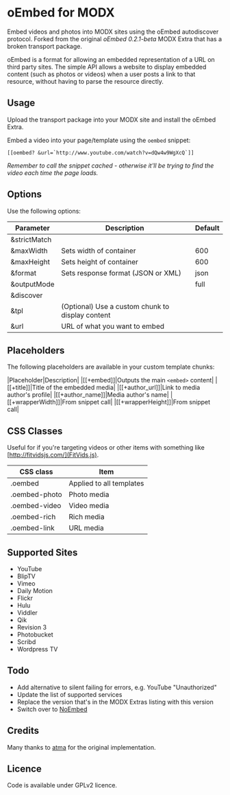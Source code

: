 # oEmbed for MODX

Embed videos and photos into MODX sites using the oEmbed autodiscover protocol. Forked from the original *oEmbed 0.2.1-beta* MODX Extra that has a broken transport package.

oEmbed is a format for allowing an embedded representation of a URL on third party sites. The simple API allows a website to display embedded content (such as photos or videos) when a user posts a link to that resource, without having to parse the resource directly.

## Usage

Upload the transport package into your MODX site and install the oEmbed Extra.

Embed a video into your page/template using the `oembed` snippet:

```
[[oembed? &url=`http://www.youtube.com/watch?v=dQw4w9WgXcQ`]]
```

*Remember to call the snippet cached - otherwise it'll be trying to find the video each time the page loads.*

## Options

Use the following options:

|Parameter|Description|Default|
|---------|-----------|-------|
|&strictMatch|||
|&maxWidth|Sets width of container|600|
|&maxHeight|Sets height of container|600|
|&format|Sets response format (JSON or XML)|json|
|&outputMode||full|
|&discover|||
|&tpl|(Optional) Use a custom chunk to display content||
|&url|URL of what you want to embed||

## Placeholders

The following placeholders are available in your custom template chunks:

|Placeholder|Description|
|[[+embed]]|Outputs the main `<embed>` content|
|[[+title]]|Title of the embedded media|
|[[+author_url]]|Link to media author's profile|
|[[+author_name]]|Media author's name|
|[[+wrapperWidth]]|From snippet call|
|[[+wrapperHeight]]|From snippet call|

## CSS Classes

Useful for if you're targeting videos or other items with something like [http://fitvidsjs.com/](FitVids.js).

|CSS class|Item|
|---------|----|
|.oembed|Applied to all templates|
|.oembed-photo|Photo media|
|.oembed-video|Video media|
|.oembed-rich|Rich media|
|.oembed-link|URL media|

## Supported Sites

* YouTube
* BlipTV
* Vimeo
* Daily Motion
* Flickr
* Hulu
* Viddler
* Qik
* Revision 3
* Photobucket
* Scribd
* Wordpress TV

## Todo

* Add alternative to silent failing for errors, e.g. YouTube "Unauthorized"
* Update the list of supported services
* Replace the version that's in the MODX Extras listing with this version
* Switch over to [NoEmbed](http://www.noembed.com)

## Credits

Many thanks to [atma](http://modx.com/extras/author/atma) for the original implementation.

## Licence

Code is available under GPLv2 licence.
